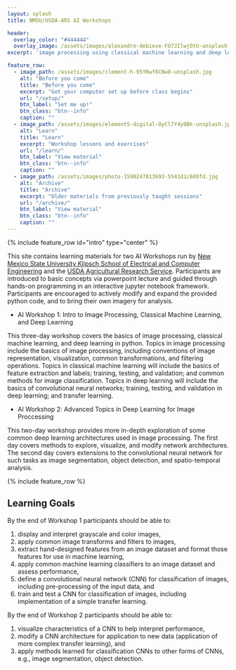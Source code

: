 ```yaml
---
layout: splash
title: NMSU/USDA-ARS AI Workshops

header:
  overlay_color: "#444444"
  overlay_image: /assets/images/alexandre-debieve-FO7JIlwjOtU-unsplash.jpg
excerpt: 'image processing using classical machine learning and deep learning'

feature_row:
  - image_path: /assets/images/clement-h-95YRwf6CNw8-unsplash.jpg
    alt: "Before you come"
    title: "Before you come"
    excerpt: "Get your computer set up before class begins"
    url: "/setup/"
    btn_label: "Set me up!"
    btn_class: "btn--info"
    caption: ""
  - image_path: /assets/images/element5-digital-OyCl7Y4y0Bk-unsplash.jpg
    alt: "Learn"
    title: "Learn"
    excerpt: "Workshop lessons and exercises"
    url: "/learn/"
    btn_label: "View material"
    btn_class: "btn--info"
    caption: ""
  - image_path: /assets/images/photo-1590247813693-5541d1c609fd.jpg
    alt: "Archive"
    title: "Archive"
    excerpt: "Older materials from previously taught sessions"
    url: "/archive/"
    btn_label: "View material"
    btn_class: "btn--info"
    caption: ""
---
```



{% include feature_row id="intro" type="center" %}

This site contains learning materials for two AI Workshops run by [New Mexico State University Klipsch School of Electrical and Computer Engineering](https://ece.nmsu.edu/) and the [USDA Agricultural Research Service](https://ars.usda.gov). Participants are introduced to basic concepts via powerpoint lecture and guided through hands-on programming in an interactive jupyter notebook framework. Participants are encouraged to actively modify and expand the provided python code, and to bring their own imagery for analysis.

 - AI Workshop 1: Intro to Image Processing, Classical Machine Learning, and Deep Learning

This three-day workshop covers the basics of image processing, classical machine learning, and deep learning in python. Topics in image processing include the basics of image processing, including conventions of image representation, visualization, common transformations, and filtering operations. Topics in classical machine learning will include the basics of feature extraction and labels; training, testing, and validation; and common methods for image classification. Topics in deep learning will include the basics of convolutional neural networks; training, testing, and validation in deep learning; and transfer learning.

- AI Workshop 2: Advanced Topics in Deep Learning for Image Proccessing

This two-day workshop provides more in-depth exploration of some common deep learning architectures used in image processing. The first day covers methods to explore, visualize, and modify network architectures. The second day covers extensions to the convolutional neural network for such tasks as image segmentation, object detection, and spatio-temporal analysis.
 

{% include feature_row %}

<!--
<a download href="/NMSU-USDA-ARS-AI-Workshops/assets/images/element5-digital-OyCl7Y4y0Bk-unsplash.jpg">
  Download test file
</a>
-->


## Learning Goals

By the end of Workshop 1 participants should be able to: 
  
  1) display and interpret grayscale and color images, <br>
  2) apply common image transforms and filters to images, <br>
  3) extract hand-designed features from an image dataset and format those features for use in machine learning, <br>
  4) apply common machine learning classifiers to an image dataset and assess performance, <br>
  5) define a convolutional neural network (CNN) for classification of images, including pre-processing of the input data, and<br>
  6) train and test a CNN for classification of images, including implementation of a simple transfer learning.



By the end of Workshop 2 participants should be able to: 

  1) visualize characteristics of a CNN to help interpret performance,<br>
  2) modify a CNN architecture for application to new data (application of more complex transfer learning), and<br>
  3) apply methods learned for classification CNNs to other forms of CNNs, e.g., image segmentation, object detection.

